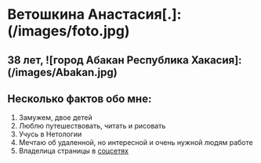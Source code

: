 # Ветошкина Анастасия[.]:(/images/foto.jpg)

## 38 лет, ![город Абакан Республика Хакасия]:(/images/Abakan.jpg)



## Несколько фактов обо мне:

1. Замужем, двое детей
2. Люблю путешествовать, читать и рисовать
3. Учусь в Нетологии
4. Мечтаю об удаленной, но интересной и очень нужной людям работе 
5. Владелица страницы в [соцсетях](https://vk.com/harleyjo)
   